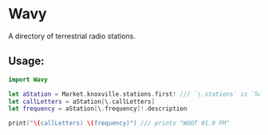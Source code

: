 # Wavy

A directory of terrestrial radio stations.

## Usage:

```swift
import Wavy

let aStation = Market.knoxville.stations.first! /// `\.stations` is `Set<RadioStation>`
let callLetters = aStation[\.callLetters]
let frequency = aStation[\.frequency]!.description

print("\(callLetters) \(frequency)") /// prints "WUOT 91.9 FM"

```
